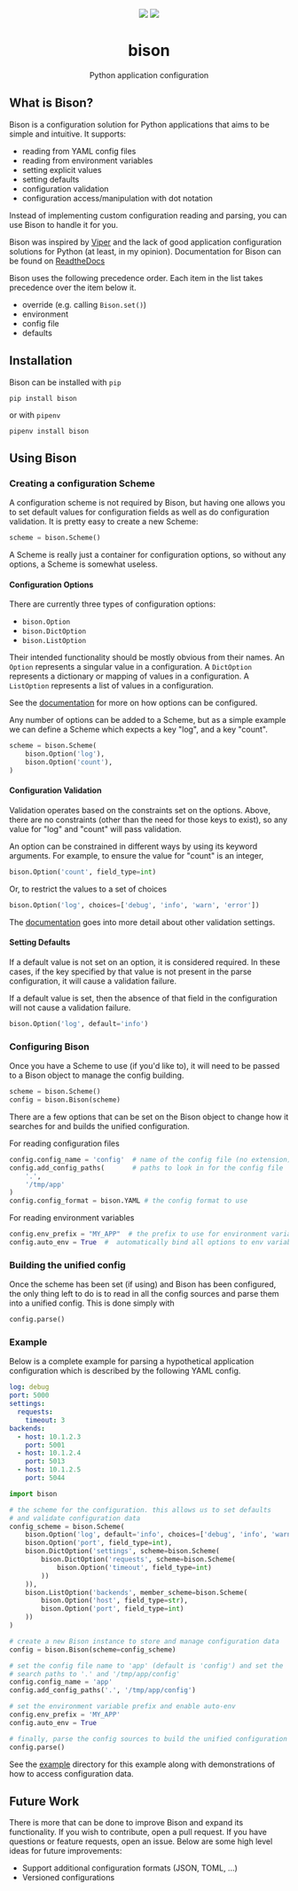 <p align="center">
    <a href="https://pypi.python.org/pypi/bison"><img src="https://img.shields.io/pypi/v/bison.svg"></a>
    <a href="LICENSE"><img src="https://img.shields.io/github/license/edaniszewski/bison.svg"></a>
        
<h1 align="center">bison</h1>
</p>

<p align="center">Python application configuration</p>


## What is Bison?
Bison is a configuration solution for Python applications that aims to be simple
and intuitive. It supports:
* reading from YAML config files
* reading from environment variables
* setting explicit values
* setting defaults
* configuration validation
* configuration access/manipulation with dot notation

Instead of implementing custom configuration reading and parsing, you can use
Bison to handle it for you.

Bison was inspired by [Viper][viper] and the lack of good
application configuration solutions for Python (at least, in my opinion). Documentation
for Bison can be found on [ReadtheDocs][docs]

Bison uses the following precedence order. Each item in the list takes precedence
over the item below it.
- override (e.g. calling `Bison.set()`)
- environment
- config file
- defaults

## Installation
Bison can be installed with `pip`
```
pip install bison
```
or with `pipenv`
```
pipenv install bison
```

## Using Bison
### Creating a configuration Scheme
A configuration scheme is not required by Bison, but having one allows you to set default
values for configuration fields as well as do configuration validation. It is pretty easy
to create a new Scheme:

```python
scheme = bison.Scheme()
```

A Scheme is really just a container for configuration options, so without any options, a
Scheme is somewhat useless.

#### Configuration Options
There are currently three types of configuration options:
- `bison.Option`
- `bison.DictOption`
- `bison.ListOption`

Their intended functionality should be mostly obvious from their names. An `Option` represents
a singular value in a configuration. A `DictOption` represents a dictionary or mapping of values
in a configuration. A `ListOption` represents a list of values in a configuration.

See the [documentation][docs] for more on how options can be configured.

Any number of options can be added to a Scheme, but as a simple example we can define a Scheme
which expects a key "log", and a key "count".

```python
scheme = bison.Scheme(
    bison.Option('log'),
    bison.Option('count'),
)
```

#### Configuration Validation
Validation operates based on the constraints set on the options. Above, there are no
constraints (other than the need for those keys to exist), so any value for "log" and
"count" will pass validation.

An option can be constrained in different ways by using its keyword arguments. For example,
to ensure the value for "count" is an integer,
```python
bison.Option('count', field_type=int)
```

Or, to restrict the values to a set of choices
```python
bison.Option('log', choices=['debug', 'info', 'warn', 'error'])
```

The [documentation][docs] goes into more detail about other validation settings.

#### Setting Defaults
If a default value is not set on an option, it is considered required. In these cases,
if the key specified by that value is not present in the parse configuration, it will
cause a validation failure.

If a default value is set, then the absence of that field in the configuration will not
cause a validation failure.

```python
bison.Option('log', default='info')
```

### Configuring Bison
Once you have a Scheme to use (if you'd like to), it will need to be passed to a Bison
object to manage the config building. 

```python
scheme = bison.Scheme()
config = bison.Bison(scheme)
```

There are a few options that can be set on the Bison object to change how it
searches for and builds the unified configuration. 

For reading configuration files
```python
config.config_name = 'config'  # name of the config file (no extension)
config.add_config_paths(       # paths to look in for the config file
    '.',
    '/tmp/app'
)
config.config_format = bison.YAML # the config format to use
```

For reading environment variables
```python
config.env_prefix = "MY_APP"  # the prefix to use for environment variables
config.auto_env = True  #  automatically bind all options to env variables based on their key
```

### Building the unified config
Once the scheme has been set (if using) and Bison has been configured, the only thing
left to do is to read in all the config sources and parse them into a unified config.
This is done simply with
```python
config.parse()
```

### Example
Below is a complete example for parsing a hypothetical application configuration which
is described by the following YAML config.
```yaml
log: debug
port: 5000
settings:
  requests:
    timeout: 3
backends:
  - host: 10.1.2.3
    port: 5001
  - host: 10.1.2.4
    port: 5013
  - host: 10.1.2.5
    port: 5044
```

```python
import bison

# the scheme for the configuration. this allows us to set defaults
# and validate configuration data
config_scheme = bison.Scheme(
    bison.Option('log', default='info', choices=['debug', 'info', 'warn', 'error']),
    bison.Option('port', field_type=int),
    bison.DictOption('settings', scheme=bison.Scheme(
        bison.DictOption('requests', scheme=bison.Scheme(
            bison.Option('timeout', field_type=int)
        ))
    )),
    bison.ListOption('backends', member_scheme=bison.Scheme(
        bison.Option('host', field_type=str),
        bison.Option('port', field_type=int)
    ))
)

# create a new Bison instance to store and manage configuration data
config = bison.Bison(scheme=config_scheme)

# set the config file name to 'app' (default is 'config') and set the
# search paths to '.' and '/tmp/app/config'
config.config_name = 'app'
config.add_config_paths('.', '/tmp/app/config')

# set the environment variable prefix and enable auto-env
config.env_prefix = 'MY_APP'
config.auto_env = True

# finally, parse the config sources to build the unified configuration
config.parse()
```

See the [example](example) directory for this example along with demonstrations
of how to access configuration data.

## Future Work
There is more that can be done to improve Bison and expand its functionality. If
you wish to contribute, open a pull request. If you have questions or feature requests,
open an issue. Below are some high level ideas for future improvements:

* Support additional configuration formats (JSON, TOML, ...)
* Versioned configurations


[docs]: http://readthedocs
[viper]: https://github.com/spf13/viper